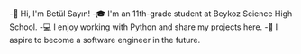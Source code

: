 -👋 Hi, I'm Betül Sayın!
-🎓 I'm an 11th-grade student at Beykoz Science High School.
-💻 I enjoy working with Python and share my projects here.
-🚀 I aspire to become a software engineer in the future.


